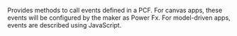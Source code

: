 Provides methods to call events defined in a PCF. For canvas apps, these events will be configured by the maker as Power Fx. For model-driven apps, events are described using JavaScript.
